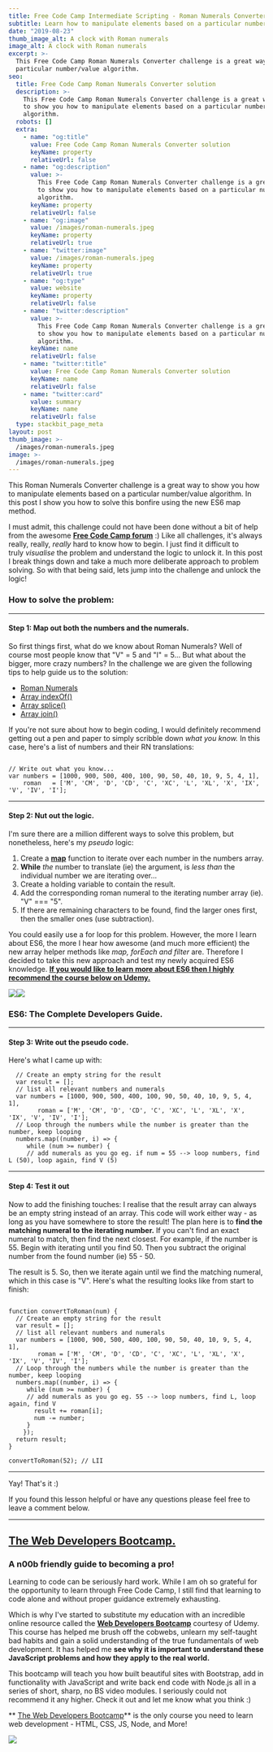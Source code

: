 ```yaml
---
title: Free Code Camp Intermediate Scripting - Roman Numerals Converter SOLUTION
subtitle: Learn how to manipulate elements based on a particular number/value algorithm in JavaScript.
date: "2019-08-23"
thumb_image_alt: A clock with Roman numerals
image_alt: A clock with Roman numerals
excerpt: >-
  This Free Code Camp Roman Numerals Converter challenge is a great way to show you how to manipulate elements based on a 
  particular number/value algorithm.
seo:
  title: Free Code Camp Roman Numerals Converter solution
  description: >-
    This Free Code Camp Roman Numerals Converter challenge is a great way 
    to show you how to manipulate elements based on a particular number/value 
    algorithm.
  robots: []
  extra:
    - name: "og:title"
      value: Free Code Camp Roman Numerals Converter solution
      keyName: property
      relativeUrl: false
    - name: "og:description"
      value: >-
        This Free Code Camp Roman Numerals Converter challenge is a great way 
        to show you how to manipulate elements based on a particular number/value 
        algorithm.
      keyName: property
      relativeUrl: false
    - name: "og:image"
      value: /images/roman-numerals.jpeg
      keyName: property
      relativeUrl: true
    - name: "twitter:image"
      value: /images/roman-numerals.jpeg
      keyName: property
      relativeUrl: true
    - name: "og:type"
      value: website
      keyName: property
      relativeUrl: false
    - name: "twitter:description"
      value: >-
        This Free Code Camp Roman Numerals Converter challenge is a great way 
        to show you how to manipulate elements based on a particular number/value 
        algorithm.
      keyName: name
      relativeUrl: false
    - name: "twitter:title"
      value: Free Code Camp Roman Numerals Converter solution
      keyName: name
      relativeUrl: false
    - name: "twitter:card"
      value: summary
      keyName: name
      relativeUrl: false
  type: stackbit_page_meta
layout: post
thumb_image: >-
  /images/roman-numerals.jpeg
image: >-
  /images/roman-numerals.jpeg
---
```


This Roman Numerals Converter challenge is a great way to show you how to manipulate elements based on a particular number/value algorithm. In this post I show you how to solve this bonfire using the new ES6 map method.

I must admit, this challenge could not have been done without a bit of help from the awesome [**Free Code Camp forum**](http://forum.freecodecamp.com/) :) Like all challenges, it's always really, really, *really* hard to know how to begin. I just find it difficult to truly *visualise* the problem and understand the logic to unlock it. In this post I break things down and take a much more deliberate approach to problem solving. So with that being said, lets jump into the challenge and unlock the logic!

### How to solve the problem:

---

#### Step 1: Map out both the numbers and the numerals.

So first things first, what do we know about Roman Numerals? Well of course most people know that "V" = 5 and "I" = 5... But what about the bigger, more crazy numbers? In the challenge we are given the following tips to help guide us to the solution:

- [Roman Numerals](http://www.mathsisfun.com/roman-numerals.html)
- [Array indexOf()](https://developer.mozilla.org/en-US/docs/Web/JavaScript/Reference/Global_Objects/Array/indexOf)
- [Array splice()](https://developer.mozilla.org/en-US/docs/Web/JavaScript/Reference/Global_Objects/Array/splice)
- [Array join()](https://developer.mozilla.org/en-US/docs/Web/JavaScript/Reference/Global_Objects/Array/join)

If you're not sure about how to begin coding, I would definitely recommend getting out a pen and paper to simply scribble down _what you know._ In this case, here's a list of numbers and their RN translations:

```

// Write out what you know...
var numbers = [1000, 900, 500, 400, 100, 90, 50, 40, 10, 9, 5, 4, 1],
    roman   = ['M', 'CM', 'D', 'CD', 'C', 'XC', 'L', 'XL', 'X', 'IX', 'V', 'IV', 'I'];
```

---

#### Step 2: Nut out the logic.

I'm sure there are a million different ways to solve this problem, but nonetheless, here's my _pseudo_ logic:

1. Create a [**map**](https://developer.mozilla.org/en-US/docs/Web/JavaScript/Reference/Global_Objects/Array/map) function to iterate over each number in the numbers array.
2. **While** *the* number to translate (ie) the argument, is *less than* the individual number we are iterating over...
3. Create a holding variable to contain the result.
4. Add the corresponding roman numeral to the iterating number array (ie). "V" === "5".
5. If there are remaining characters to be found, find the larger ones first, then the smaller ones (use subtraction).

You could easily use a for loop for this problem. However, the more I learn about ES6, the more I hear how awesome (and much more efficient) the new array helper methods like *map, forEach and filter* are. Therefore I decided to take this new approach and test my newly acquired ES6 knowledge. **[If you would like to learn more about ES6 then I highly recommend the course below on Udemy.](http://click.linksynergy.com/link?id=Vlcp1fzKAPM&offerid=323058.861624&type=2&murl=https%3A%2F%2Fwww.udemy.com%2Fjavascript-es6-tutorial%2F)**

[![](images/861624_864d_2.jpg)](http://click.linksynergy.com/link?id=Vlcp1fzKAPM&offerid=323058.861624&type=2&murl=https%3A%2F%2Fwww.udemy.com%2Fjavascript-es6-tutorial%2F)![](http://ad.linksynergy.com/fs-bin/show?id=Vlcp1fzKAPM&bids=323058.861624&type=2&subid=0)

### **ES6: The Complete Developers Guide.**

---

#### Step 3: Write out the pseudo code.

Here's what I came up with:

```
  // Create an empty string for the result
  var result = [];
  // list all relevant numbers and numerals
  var numbers = [1000, 900, 500, 400, 100, 90, 50, 40, 10, 9, 5, 4, 1],
        roman = ['M', 'CM', 'D', 'CD', 'C', 'XC', 'L', 'XL', 'X', 'IX', 'V', 'IV', 'I'];
  // Loop through the numbers while the number is greater than the number, keep looping
  numbers.map((number, i) => {
     while (num >= number) {
     // add numerals as you go eg. if num = 55 --> loop numbers, find L (50), loop again, find V (5)
```

---

#### Step 4: Test it out

Now to add the finishing touches: I realise that the result array can always be an empty string instead of an array. This code will work either way - as long as you have somewhere to store the result! The plan here is to **find the matching numeral to the iterating number.** If you can't find an exact numeral to match, then find the next closest. For example, if the number is 55. Begin with iterating until you find 50. Then you subtract the original number from the found number (ie) 55 - 50.

The result is 5. So, then we iterate again until we find the matching numeral, which in this case is "V". Here's what the resulting looks like from start to finish:

```

function convertToRoman(num) {
  // Create an empty string for the result
  var result = [];
  // list all relevant numbers and numerals
  var numbers = [1000, 900, 500, 400, 100, 90, 50, 40, 10, 9, 5, 4, 1],
        roman = ['M', 'CM', 'D', 'CD', 'C', 'XC', 'L', 'XL', 'X', 'IX', 'V', 'IV', 'I'];
  // Loop through the numbers while the number is greater than the number, keep looping
  numbers.map((number, i) => {
     while (num >= number) {
     // add numerals as you go eg. 55 --> loop numbers, find L, loop again, find V
       result += roman[i];
       num -= number;
     }
    });
  return result;
}

convertToRoman(52); // LII

```

---

Yay! That's it :)

If you found this lesson helpful or have any questions please feel free to leave a comment below.

---

## **[The Web Developers Bootcamp.](http://click.linksynergy.com/link?id=Vlcp1fzKAPM&offerid=323058.625204&type=2&murl=https%3A%2F%2Fwww.udemy.com%2Fthe-web-developer-bootcamp%2F)**

### A n00b friendly guide to becoming a pro!

Learning to code can be seriously hard work. While I am oh so grateful for the opportunity to learn through Free Code Camp, I still find that learning to code alone and without proper guidance extremely exhausting.

Which is why I've started to substitute my education with an incredible online resource called the **[Web Developers Bootcamp](http://click.linksynergy.com/link?id=Vlcp1fzKAPM&offerid=323058.625204&type=2&murl=https%3A%2F%2Fwww.udemy.com%2Fthe-web-developer-bootcamp%2F)** courtesy of Udemy. This course has helped me brush off the cobwebs, unlearn my self-taught bad habits and gain a solid understanding of the true fundamentals of web development. It has helped me **see why it is important to understand these JavaScript problems and how they apply to the real world.**

This bootcamp will teach you how built beautiful sites with Bootstrap, add in functionality with JavaScript and write back end code with Node.js all in a series of short, sharp, no BS video modules. I seriously could not recommend it any higher. Check it out and let me know what you think :)

** [The Web Developers Bootcamp](http://click.linksynergy.com/link?id=Vlcp1fzKAPM&offerid=323058.625204&type=2&murl=https%3A%2F%2Fwww.udemy.com%2Fthe-web-developer-bootcamp%2F)** is the only course you need to learn web development - HTML, CSS, JS, Node, and More!

![](http://ad.linksynergy.com/fs-bin/show?id=Vlcp1fzKAPM&bids=323058.625204&type=2&subid=0)
